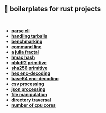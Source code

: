 ## 🦀 boilerplates for rust projects


<br>

* **[parse cli](command_line/)**
* **[handling tarballs](handling_tarballs/)**
* **[benchmarking](benchmarking/)**
* **[command line](command_line/)**
* **[a julia fractal](fractal/)**
* **[hmac hash](hmac_hash/)**
* **[pbkdf2 primitive](pbkdf2/)**
* **[sha256 primitive](sha256_hash/)**
* **[hex enc-decoding](hex_encoding/)**
* **[base64 enc-decoding](base64_encodings/)**
* **[csv processing](csv_processing/)**
* **[json processing](json_processing/)**
* **[file manipulation](file_manipulation/)**
* **[directory traversal](directory_traversal/)**
* **[number of cpu cores](cpu_cores)**



